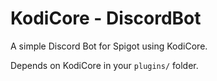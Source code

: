 # KodiCore - DiscordBot

A simple Discord Bot for Spigot using KodiCore.

Depends on KodiCore in your `plugins/` folder.